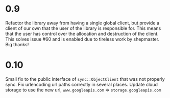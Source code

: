 # 0.9
Refactor the library away from having a single global client, but provide a client of our own that
the user of the library is responsible for. This means that the user has control over the allocation
and destruction of the client. This solves issue #60 and is enabled due to tireless work by
shepmaster. Big thanks!

# 0.10
Small fix to the public interface of `sync::ObjectClient` that was not properly sync.
Fix urlencoding url paths correctly in several places.
Update cloud storage to use the new url, `www.googleapis.com` => `storage.googleapis.com`
